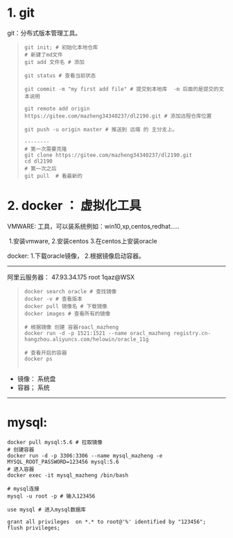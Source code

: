 # 1.  git 

git：分布式版本管理工具。



>```shell
>git init; # 初始化本地仓库
># 新建了md文件
>git add 文件名 # 添加
>
>git status # 查看当前状态
>
>git commit -m "my first add file" # 提交到本地库  -m 后面的是提交的文本说明
>
>git remote add origin https://gitee.com/mazheng34340237/dl2190.git # 添加远程仓库位置
>
>git push -u origin master # 推送到 远端 的 主分支上。
>
>--------
># 第一次需要克隆
>git clone https://gitee.com/mazheng34340237/dl2190.git
>cd dl2190
># 第一次之后
>git pull  # 看最新的
>```
>
>



# 2. docker ： 虚拟化工具

VMWARE:   工具，可以装系统例如：win10,xp,centos,redhat.....

​			1.安装vmware, 2.安装centos 3.在centos上安装oracle

docker:   1.下载oracle镜像， 2.根据镜像启动容器。

----

阿里云服务器： 47.93.34.175  root  1qaz@WSX

> ```shell
> docker search oracle # 查找镜像
> docker -v # 查看版本
> docker pull 镜像名 # 下载镜像
> docker images # 查看所有的镜像 
> 
> # 根据镜像 创建 容器roacl_mazheng
> docker run -d -p 1521:1521 --name oracl_mazheng registry.cn-hangzhou.aliyuncs.com/helowin/oracle_11g
> 
> # 查看开启的容器
> docker ps 
> 
> 
> ```
>
> 

- 镜像： 系统盘
- 容器； 系统

----

# mysql: 

```SHELL
docker pull mysql:5.6 # 拉取镜像
# 创建容器
docker run -d -p 3306:3306 --name mysql_mazheng -e MYSQL_ROOT_PASSWORD=123456 mysql:5.6
# 进入容器
docker exec -it mysql_mazheng /bin/bash

# mysql连接
mysql -u root -p # 输入123456

use mysql # 进入mysql数据库

grant all privileges  on *.* to root@'%' identified by "123456";
flush privileges;



```























